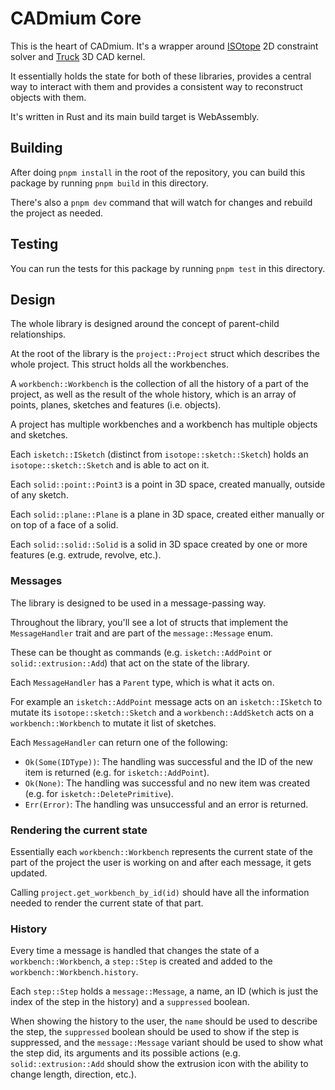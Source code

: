 # CADmium Core

This is the heart of CADmium. It's a wrapper around [ISOtope](https://github.com/CADmium-Co/ISOtope)
2D constraint solver and [Truck](https://github.com/ricosjp/truck) 3D CAD kernel.

It essentially holds the state for both of these libraries, provides a central
way to interact with them and provides a consistent way to reconstruct objects
with them.

It's written in Rust and its main build target is WebAssembly.

## Building

After doing `pnpm install` in the root of the repository, you can build this
package by running `pnpm build` in this directory.

There's also a `pnpm dev` command that will watch for changes and rebuild the
project as needed.

## Testing

You can run the tests for this package by running `pnpm test` in this directory.

## Design

The whole library is designed around the concept of parent-child relationships.

At the root of the library is the `project::Project` struct which describes the
whole project. This struct holds all the workbenches.

A `workbench::Workbench` is the collection of all the history of a part of the project,
as well as the result of the whole history, which is an array of points, planes,
sketches and features (i.e. objects).

A project has multiple workbenches and a workbench has multiple objects and sketches.

Each `isketch::ISketch` (distinct from `isotope::sketch::Sketch`) holds an
`isotope::sketch::Sketch` and is able to act on it.

Each `solid::point::Point3` is a point in 3D space, created manually, outside
of any sketch.

Each `solid::plane::Plane` is a plane in 3D space, created either manually or
on top of a face of a solid.

Each `solid::solid::Solid` is a solid in 3D space created by one or more features
(e.g. extrude, revolve, etc.).

### Messages

The library is designed to be used in a message-passing way.

Throughout the library, you'll see a lot of structs that implement
the `MessageHandler` trait and are part of the `message::Message` enum.

These can be thought as commands (e.g. `isketch::AddPoint` or `solid::extrusion::Add`)
that act on the state of the library.

Each `MessageHandler` has a `Parent` type, which is what it acts on.

For example an `isketch::AddPoint` message acts on an `isketch::ISketch`
to mutate its `isotope::sketch::Sketch` and a `workbench::AddSketch`
acts on a `workbench::Workbench` to mutate it list of sketches.

Each `MessageHandler` can return one of the following:

- `Ok(Some(IDType))`: The handling was successful and the ID of the new item
  is returned (e.g. for `isketch::AddPoint`).
- `Ok(None)`: The handling was successful and no new item was created (e.g. for
  `isketch::DeletePrimitive`).
- `Err(Error)`: The handling was unsuccessful and an error is returned.

### Rendering the current state

Essentially each `workbench::Workbench` represents the current state of the part
of the project the user is working on and after each message, it gets updated.

Calling `project.get_workbench_by_id(id)` should have all the information needed
to render the current state of that part.

### History

Every time a message is handled that changes the state of a `workbench::Workbench`,
a `step::Step` is created and added to the `workbench::Workbench.history`.

Each `step::Step` holds a `message::Message`, a name, an ID (which is just the index
of the step in the history) and a `suppressed` boolean.

When showing the history to the user, the `name` should be used to describe the step,
the `suppressed` boolean should be used to show if the step is suppressed,
and the `message::Message` variant should be used to show what the step did,
its arguments and its possible actions (e.g. `solid::extrusion::Add` should show
the extrusion icon with the ability to change length, direction, etc.).
